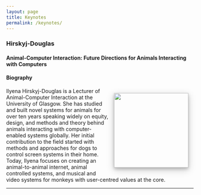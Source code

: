 ```yaml
---
layout: page
title: Keynotes
permalink: /keynotes/
---
```


###  Hirskyj-Douglas

#### **Animal-Computer Interaction: Future Directions for Animals Interacting with Computers**

#### Biography
<img style="float:right; width: 200px; right; margin: 1em; overflow: auto; box-shadow: 0 4px 8px 0 rgba(0, 0, 0, 0.2), 0 6px 20px 0 rgba(0, 0, 0, 0.19);" src="{{ site.baseurl }}/assets/Vernes.jpg">

Ilyena Hirskyj-Douglas is a Lecturer of Animal-Computer Interaction at the University of Glasgow.  She has studied and built novel systems for animals for over ten years speaking widely on equity, design, and methods and theory behind animals interacting with computer-enabled systems globally. Her initial contribution to the field started with methods and approaches for dogs to control screen systems in their home. Today, Ilyena focuses on creating an animal-to-animal internet, animal controlled systems, and musical and video systems for monkeys with user-centred values at the core.

<hr/>






